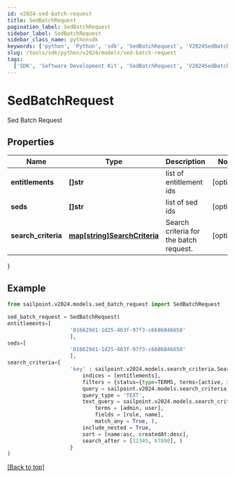 ```yaml
---
id: v2024-sed-batch-request
title: SedBatchRequest
pagination_label: SedBatchRequest
sidebar_label: SedBatchRequest
sidebar_class_name: pythonsdk
keywords: ['python', 'Python', 'sdk', 'SedBatchRequest', 'V2024SedBatchRequest']
slug: /tools/sdk/python/v2024/models/sed-batch-request
tags:
  ['SDK', 'Software Development Kit', 'SedBatchRequest', 'V2024SedBatchRequest']
---
```


# SedBatchRequest

Sed Batch Request

## Properties

| Name | Type | Description | Notes |
| --- | --- | --- | --- |
| **entitlements** | **[]str** | list of entitlement ids | [optional] |
| **seds** | **[]str** | list of sed ids | [optional] |
| **search_criteria** | [**map[string]SearchCriteria**](search-criteria) | Search criteria for the batch request. | [optional] |

}

## Example

```python
from sailpoint.v2024.models.sed_batch_request import SedBatchRequest

sed_batch_request = SedBatchRequest(
entitlements=[
                    '016629d1-1d25-463f-97f3-c6686846650'
                    ],
seds=[
                    '016629d1-1d25-463f-97f3-c6686846650'
                    ],
search_criteria={
                    'key' : sailpoint.v2024.models.search_criteria.SearchCriteria(
                        indices = [entitlements],
                        filters = {status={type=TERMS, terms=[active, inactive]}},
                        query = sailpoint.v2024.models.search_criteria_query.SearchCriteria_query(),
                        query_type = 'TEXT',
                        text_query = sailpoint.v2024.models.search_criteria_text_query.SearchCriteria_textQuery(
                            terms = [admin, user],
                            fields = [role, name],
                            match_any = True, ),
                        include_nested = True,
                        sort = [name:asc, createdAt:desc],
                        search_after = [12345, 67890], )
                    }
)

```

[[Back to top]](#)
